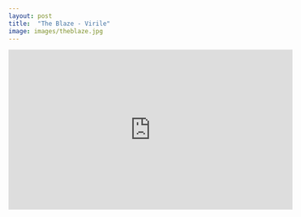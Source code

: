 ```yaml
---
layout: post
title:  "The Blaze - Virile"
image: images/theblaze.jpg
---
```


<div class="video-container">
    <iframe width="560" height="315" src="https://www.youtube.com/embed/UivZrL2znh0?controls=1" frameborder="0" allow="accelerometer; autoplay; encrypted-media; gyroscope; picture-in-picture" allowfullscreen></iframe>
</div>
